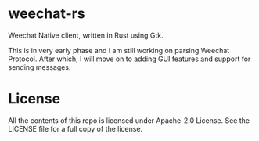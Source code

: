 # weechat-rs
Weechat Native client, written in Rust using Gtk.

This is in very early phase and I am still working on parsing Weechat Protocol. After which, I will move on to adding GUI features and support for sending messages.


# License
All the contents of this repo is licensed under Apache-2.0 License. See the LICENSE file for a full copy of the license.
